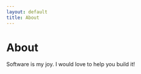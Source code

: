 ```yaml
---
layout: default
title: About
---
```


# About

Software is my joy. I would love to help you build it!
